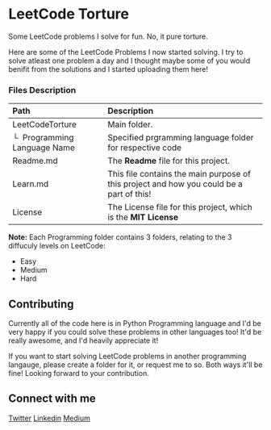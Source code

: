 # LeetCode Torture
Some LeetCode problems I solve for fun. No, it pure torture.

Here are some of the LeetCode Problems I now started solving. I try to solve atleast one problem a day and I thought maybe some of you would benifit from the solutions and I started uploading them here!


### Files Description
| Path | Description
| :--- | :----------
| LeetCodeTorture | Main folder.
| &boxur;&nbsp; Programming Language Name | Specified prgramming language folder for respective code
| Readme.md | The **Readme** file for this project.
| Learn.md | This file contains the main purpose of this project and how you could be a part of this!
| License | The License file for this project, which is the **MIT License**

**Note:** Each Programming folder contains 3 folders, relating to the 3 diffuculy levels on LeetCode:
* Easy
* Medium 
* Hard

## Contributing
Currently all of the code here is in Python Programming language and I'd be very happy if you could solve these problems in other languages too! It'd be really awesome, and I'd heavily appreciate it!

If you want to start solving LeetCode problems in another programming langauge, please create a folder for it, or request me to so. Both ways it'll be fine! Looking forward to your contribution.

## Connect with me
[Twitter](https://twitter.com/Muhamma63227121)
[Linkedin](https://www.linkedin.com/in/muhammad-anas-63744b235/)
[Medium](https://medium.com/@muhammadanas0716)
